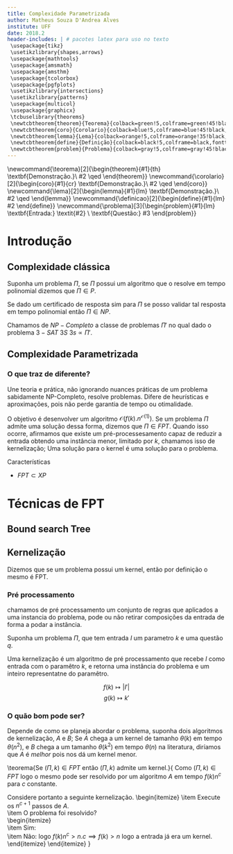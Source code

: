 ```yaml
---
title: Complexidade Parametrizada
author: Matheus Souza D'Andrea Alves
institute: UFF
date: 2018.2
header-includes: | # pacotes latex para uso no texto
 \usepackage{tikz}
 \usetikzlibrary{shapes,arrows}
 \usepackage{mathtools}
 \usepackage{amsmath}
 \usepackage{amsthm}
 \usepackage{tcolorbox}
 \usepackage{pgfplots}
 \usetikzlibrary{intersections}
 \usetikzlibrary{patterns}
 \usepackage{multicol}
 \usepackage{graphicx}
 \tcbuselibrary{theorems}
 \newtcbtheorem{theorem}{Teorema}{colback=green!5,colframe=green!45!black,fonttitle=\bfseries}{th}
 \newtcbtheorem{coro}{Corolario}{colback=blue!5,colframe=blue!45!black,fonttitle=\bfseries}{cr}
 \newtcbtheorem{lemma}{Lema}{colback=orange!5,colframe=orange!35!black,fonttitle=\bfseries}{lm}
 \newtcbtheorem{define}{Definição}{colback=black!5,colframe=black,fonttitle=\bfseries}{lm}
 \newtcbtheorem{problem}{Problema}{colback=gray!5,colframe=gray!45!black,fonttitle=\bfseries}{lm}
---
```


\newcommand{\teorema}[2]{\begin{theorem}{#1}{th} \textbf{Demonstração.}\\ #2 \qed \end{theorem}}
\newcommand{\corolario}[2]{\begin{coro}{#1}{cr} \textbf{Demonstração.}\\ #2 \qed \end{coro}}
\newcommand{\lema}[2]{\begin{lemma}{#1}{lm} \textbf{Demonstração.}\\ #2 \qed \end{lemma}}
\newcommand{\definicao}[2]{\begin{define}{#1}{lm}  #2 \end{define}}
\newcommand{\problema}[3]{\begin{problem}{#1}{lm} \textbf{Entrada:}  \textit{#2} \\ \textbf{Questão:} #3  \end{problem}}

# Introdução

## Complexidade clássica

Suponha um problema $\Pi$, se $\Pi$ possui um algoritmo que o resolve em tempo polinomial dizemos que $\Pi \in P$.

Se dado um certificado de resposta sim para $\Pi$ se posso validar tal resposta em tempo polinomial então $\Pi \in NP$.

Chamamos de $NP-Completo$ a classe de problemas $\Pi'$ no qual dado o problema $3-SAT$ $3S$ $3s \propto \Pi'$.

## Complexidade Parametrizada

### O que traz de diferente?

Une teoria e prática, não ignorando nuances práticas de um problema sabidamente NP-Completo, resolve problemas.
Difere de heurísticas e aproximações, pois não perde garantia de tempo ou otimalidade.

O objetivo é desenvolver um algoritmo $\mathcal{O}(f(k).n^{\mathcal{O}(1)})$. Se um problema $\Pi$ admite uma solução dessa forma, dizemos que $\Pi \in FPT$. Quando isso ocorre, afirmamos que existe um pré-processesamento capaz de reduzir a entrada obtendo uma instância menor, limitado por $k$, chamamos isso de kernelização; Uma solução para o kernel é uma solução para o problema.

Características
 - $FPT \subset XP$

# Técnicas de FPT

## Bound search Tree

## Kernelização

Dizemos que se um problema possui um kernel, então por definição o mesmo é FPT.

### Pré processamento

chamamos de pré processamento um conjunto de regras que aplicados a uma instancia do problema, pode ou não retirar composições da entrada de forma a podar a instãncia.

Suponha um problema $\Pi$, que tem entrada $I$ um parametro $k$ e uma questão $q$.

Uma kernelização é um algoritmo de pré processamento que recebe $I$ como entrada com o paramêtro $k$, e retorna uma instância do problema e um inteiro representatne do paramêtro.

$$f(k) \mapsto |I'|$$
$$g(k) \mapsto k' $$

### O quão bom pode ser?

Depende de como se planeja abordar o problema, suponha dois algoritmos de kernelização, $A$ e $B$; Se $A$ chega a um kernel de tamanho $\theta(k)$ em tempo $\theta(n^2)$, e $B$ chega a um tamanho $\theta(k^2)$ em tempo $\theta(n)$ na literatura, diríamos que $A$ é _melhor_ pois nos dá um kernel menor.

\teorema{Se $(\Pi, k) \in FPT$ então $(\Pi, k)$ admite um kernel.}{
  Como $(\Pi,k) \in FPT$ logo o mesmo pode ser resolvido por um algoritmo $A$ em tempo $f(k)n^c$ para $c$ constante.

  Considere portanto a seguinte kernelização.
  \begin{itemize}
  \item Execute os $n^{c+1}$ passos de $A$.  
  \item O problema foi resolvido?  
  \begin{itemize}  
    \item Sim:  
    \item Não: logo $f(k)n^c > n.c \implies f(k)>n$ logo a entrada já era um kernel.
  \end{itemize}
\end{itemize}
}
